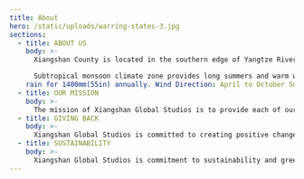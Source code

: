 ```yaml
---
title: About
hero: /static/uploads/warring-states-3.jpg
sections:
  - title: ABOUT US
    body: >-
      Xiangshan County is located in the southern edge of Yangtze River Delta &amp; the east coast of hedging Province. It is situated between Xiangshan Harbor &amp; Sandmen Bay, surrounded by the sea on there sides &amp; embraced by two ports.

      Subtropical monsoon climate zone provides long summers and warm winters in Xiangshan with frost-free season for 248 days annually. Average with dew point of 23&deg;C(73&deg;F)in summer and 8&deg;C(46&deg;F) in winter(based on Rh 80%). Average
    rain for 1400mm(55in) annually. Wind Direction: April to October South East; November to March North West. Elevation for the studio is less than 5m(16ft) with less than 3°slope.
  - title: OUR MISSION
    body: >-
      The mission of Xiangshan Global Studios is to provide each of our clients with exceptional service and unsurpassed production facilities; to embrace new technologies and anticipate changing production needs; and to provide a friendly, attractive environment which brings together the best creative talent. Our success is based on a spirit of teamwork among people who value each other, the work they do, and the clients they serve.
  - title: GIVING BACK
    body: >-
      Xiangshan Global Studios is committed to creating positive change within our Xiangshan community by reaching out in the local area yearly though our Community programs that we offer on the studio lot.
  - title: SUSTAINABILITY
    body: >-
      Xiangshan Global Studios is commitment to sustainability and green studio business practices. Today, our efforts include energy efficiency programs, renewable energy investments, green building projects, green production practices, waste reduction efforts and more. Through strong leadership, continual innovation and company-wide participation, our goal is to further integrate sustainability into all aspects of our business for greater operational efficiency, cost savings and a healthier environment for our employees and community. We also recognize that more can be done; that’s why we continually strive to improve our environmental performance.
---
```

